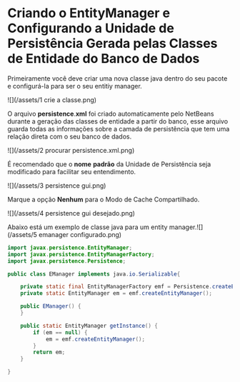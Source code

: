 # Criando o EntityManager e Configurando a Unidade de Persistência Gerada pelas Classes de Entidade do Banco de Dados

Primeiramente você deve criar uma nova classe java dentro do seu pacote e configurá-la para ser o seu entitiy manager.

![](/assets/1 crie a classe.png)

O arquivo **persistence**.**xml** foi criado automaticamente pelo NetBeans durante a geração das classes de entidade a partir do banco, esse arquivo guarda todas as informações sobre a camada de persistência que tem uma relação direta com o seu banco de dados.

![](/assets/2 procurar persistence.xml.png)

É recomendado que o **nome** **padrão** da Unidade de Persistência seja modificado para facilitar seu entendimento.

![](/assets/3 persistence gui.png)

Marque a opção **Nenhum** para o Modo de Cache Compartilhado.

![](/assets/4 persistence gui desejado.png)

Abaixo está um exemplo de classe java para um entity manager.![](/assets/5 emanager configurado.png)

```java
import javax.persistence.EntityManager;
import javax.persistence.EntityManagerFactory;
import javax.persistence.Persistence;

public class EManager implements java.io.Serializable{

    private static final EntityManagerFactory emf = Persistence.createEntityManagerFactory("UniversidadePU");
    private static EntityManager em = emf.createEntityManager();

    public EManager() {
    }

    public static EntityManager getInstance() {
        if (em == null) {
            em = emf.createEntityManager();
        }
        return em;
    }

}
```



